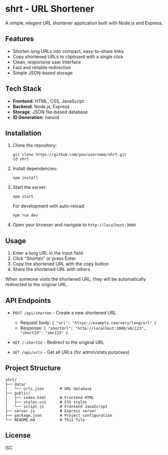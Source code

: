 # shrt - URL Shortener

A simple, elegant URL shortener application built with Node.js and Express.

## Features

- Shorten long URLs into compact, easy-to-share links
- Copy shortened URLs to clipboard with a single click
- Clean, responsive user interface
- Fast and reliable redirection
- Simple JSON-based storage

## Tech Stack

- **Frontend**: HTML, CSS, JavaScript
- **Backend**: Node.js, Express
- **Storage**: JSON file-based database
- **ID Generation**: nanoid

## Installation

1. Clone the repository:
   ```
   git clone https://github.com/yourusername/shrt.git
   cd shrt
   ```

2. Install dependencies:
   ```
   npm install
   ```

3. Start the server:
   ```
   npm start
   ```

   For development with auto-reload:
   ```
   npm run dev
   ```

4. Open your browser and navigate to `http://localhost:3000`

## Usage

1. Enter a long URL in the input field
2. Click "Shorten" or press Enter
3. Copy the shortened URL with the copy button
4. Share the shortened URL with others

When someone visits the shortened URL, they will be automatically redirected to the original URL.

## API Endpoints

- `POST /api/shorten` - Create a new shortened URL
  - Request body: `{ "url": "https://example.com/very/long/url" }`
  - Response: `{ "shortUrl": "http://localhost:3000/abc123", "shortId": "abc123" }`

- `GET /:shortId` - Redirect to the original URL

- `GET /api/urls` - Get all URLs (for admin/stats purposes)

## Project Structure

```
shrt/
├── data/
│   └── urls.json       # URL database
├── public/
│   ├── index.html      # Frontend HTML
│   ├── styles.css      # CSS styles
│   └── script.js       # Frontend JavaScript
├── server.js           # Express server
├── package.json        # Project configuration
└── README.md           # This file
```

## License

ISC

